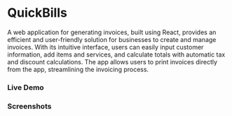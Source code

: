 # QuickBills

A web application for generating invoices, built using React, provides an efficient and user-friendly solution for businesses to create and manage invoices. With its intuitive interface, users can easily input customer information, add items and services, and calculate totals with automatic tax and discount calculations. The app allows users to print invoices directly from the app, streamlining the invoicing process.

### Live Demo


### Screenshots


